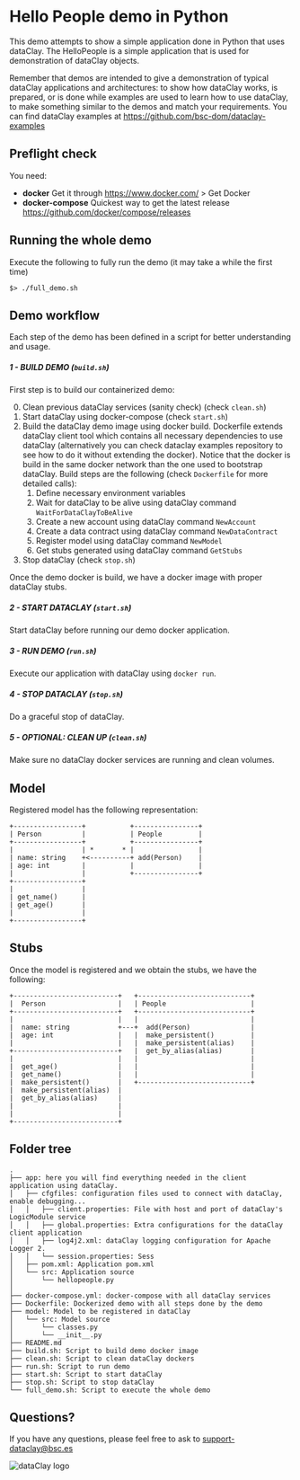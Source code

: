 # Hello People demo in Python

This demo attempts to show a simple application done in Python that uses dataClay.
The HelloPeople is a simple application that is used for demonstration of dataClay objects.

Remember that demos are intended to give a demonstration of typical dataClay applications and architectures: to show how dataClay works, is prepared, or is done while examples are used to learn how to use dataClay, to make something similar to the demos and match your requirements. You can find dataClay examples at https://github.com/bsc-dom/dataclay-examples

## Preflight check

You need:

  - **docker** Get it through https://www.docker.com/ > Get Docker
  - **docker-compose** Quickest way to get the latest release https://github.com/docker/compose/releases
  
## Running the whole demo

Execute the following to fully run the demo (it may take a while the first time) 

``` 
$> ./full_demo.sh
```

## Demo workflow

Each step of the demo has been defined in a script for better understanding and usage.

##### 1 - BUILD DEMO (`build.sh`)

First step is to build our containerized demo:

0. Clean previous dataClay services (sanity check) (check `clean.sh`)
1. Start dataClay using docker-compose (check `start.sh`)
2. Build the dataClay demo image using docker build. Dockerfile extends dataClay client tool which contains all necessary dependencies to use dataClay (alternatively you can check dataclay examples repository to see how to do it without extending the docker). Notice that the docker is build in the same docker network than the one used to bootstrap dataClay. Build steps are the following (check `Dockerfile` for more detailed calls):
   1. Define necessary environment variables 
   2. Wait for dataClay to be alive using dataClay command `WaitForDataClayToBeAlive`
   3. Create a new account using dataClay command `NewAccount`
   4. Create a data contract using dataClay command `NewDataContract`
   5. Register model using dataClay command `NewModel`
   6. Get stubs generated using dataClay command `GetStubs`
3. Stop dataClay (check `stop.sh`)

Once the demo docker is build, we have a docker image with proper dataClay stubs.
   
##### 2 - START DATACLAY (`start.sh`)

Start dataClay before running our demo docker application. 

##### 3 - RUN DEMO (`run.sh`)

Execute our application with dataClay using `docker run`. 

##### 4 - STOP DATACLAY (`stop.sh`)

Do a graceful stop of dataClay. 

##### 5 - OPTIONAL: CLEAN UP (`clean.sh`)

Make sure no dataClay docker services are running and clean volumes.

## Model

Registered model has the following representation:

```
+-----------------+           +----------------+
| Person          |           | People         |
+-----------------+           +----------------+
|                 | *       * |                |
| name: string    +<----------+ add(Person)    |
| age: int        |           |                |
|                 |           +----------------+
+-----------------+
|                 |
| get_name()      |
| get_age()       |
|                 |
+-----------------+
```

## Stubs 

Once the model is registered and we obtain the stubs, we have the following: 

```
+--------------------------+   +----------------------------+
|  Person                  |   | People                     |
+--------------------------+   +----------------------------+
|                          |   |                            |
|  name: string            +---+  add(Person)               |
|  age: int                |   |  make_persistent()         |
|                          |   |  make_persistent(alias)    |
+--------------------------+   |  get_by_alias(alias)       |
|                          |   |                            |
|  get_age()               |   |                            |
|  get_name()              |   |                            |
|  make_persistent()       |   +----------------------------+
|  make_persistent(alias)  |
|  get_by_alias(alias)     |
|                          |
|                          |
+--------------------------+

```


## Folder tree 
```
.
├── app: here you will find everything needed in the client application using dataClay. 
│   ├── cfgfiles: configuration files used to connect with dataClay, enable debugging...
│   │   ├── client.properties: File with host and port of dataClay's LogicModule service
│   │   ├── global.properties: Extra configurations for the dataClay client application
│   │   ├── log4j2.xml: dataClay logging configuration for Apache Logger 2. 
│   │   └── session.properties: Sess
│   ├── pom.xml: Application pom.xml
│   └── src: Application source
│       └── hellopeople.py
│   
├── docker-compose.yml: docker-compose with all dataClay services 
├── Dockerfile: Dockerized demo with all steps done by the demo
├── model: Model to be registered in dataClay
│   └── src: Model source
│       └── classes.py
│       └── __init__.py
├── README.md
├── build.sh: Script to build demo docker image
├── clean.sh: Script to clean dataClay dockers
├── run.sh: Script to run demo
├── start.sh: Script to start dataClay
├── stop.sh: Script to stop dataClay
└── full_demo.sh: Script to execute the whole demo
```

## Questions? 

If you have any questions, please feel free to ask to support-dataclay@bsc.es

![dataClay logo](https://www.bsc.es/sites/default/files/public/styles/bscw2_-_simple_crop_style/public/bscw2/content/software-app/logo/logo_dataclay_web_bsc.jpg)
